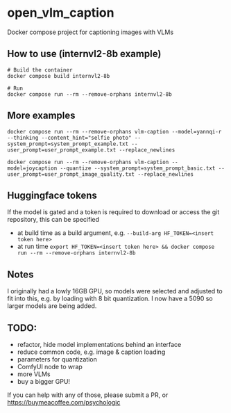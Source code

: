 # open_vlm_caption

Docker compose project for captioning images with VLMs

## How to use (internvl2-8b example)
```
# Build the container
docker compose build internvl2-8b

# Run 
docker compose run --rm --remove-orphans internvl2-8b
```

## More examples
```
docker compose run --rm --remove-orphans vlm-caption --model=yannqi-r --thinking --content_hint="selfie photo" --system_prompt=system_prompt_example.txt --user_prompt=user_prompt_example.txt --replace_newlines

docker compose run --rm --remove-orphans vlm-caption --model=joycaption --quantize --system_prompt=system_prompt_basic.txt --user_prompt=user_prompt_image_quality.txt --replace_newlines
```

## Huggingface tokens
If the model is gated and a token is required to download or access the git repository, this can be specified
- at build time as a build argument, e.g. `--build-arg HF_TOKEN=<insert token here>`
- at run time `export HF_TOKEN=<insert token here> && docker compose run --rm --remove-orphans internvl2-8b`

## Notes
I originally had a lowly 16GB GPU, so models were selected and adjusted to fit into this, e.g. by loading with 8 bit quantization. I now have a 5090 so larger models are being added.

## TODO:
- refactor, hide model implementations behind an interface
- reduce common code, e.g. image & caption loading
- parameters for quantization
- ComfyUI node to wrap
- more VLMs
- buy a bigger GPU!

If you can help with any of those, please submit a PR, or https://buymeacoffee.com/psychologic
